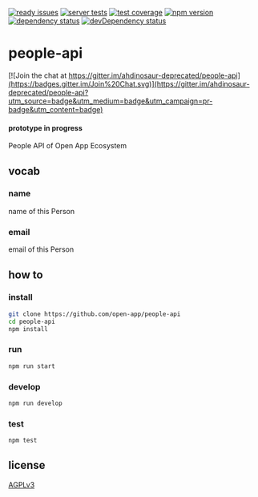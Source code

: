 [![ready issues](https://badge.waffle.io/open-app/people-api.png?label=ready&title=Ready)](https://waffle.io/open-app/people-api)
[![server tests](https://travis-ci.org/open-app/people-api.png)](https://travis-ci.org/open-app/people-api)
[![test coverage](https://img.shields.io/coveralls/open-app/people-api.svg)](https://coveralls.io/r/open-app/people-api)
[![npm version](https://badge.fury.io/js/open-app-people-api.png)](https://npmjs.org/package/open-app-people-api)
[![dependency status](https://david-dm.org/open-app/people-api.png)](https://david-dm.org/open-app/people-api)
[![devDependency status](https://david-dm.org/open-app/people-api/dev-status.png)](https://david-dm.org/open-app/people-api#info=devDependencies)

# people-api

[![Join the chat at https://gitter.im/ahdinosaur-deprecated/people-api](https://badges.gitter.im/Join%20Chat.svg)](https://gitter.im/ahdinosaur-deprecated/people-api?utm_source=badge&utm_medium=badge&utm_campaign=pr-badge&utm_content=badge)

#### prototype in progress

People API of Open App Ecosystem

## vocab

### name

name of this Person

### email

email of this Person

## how to

### install

```bash
git clone https://github.com/open-app/people-api
cd people-api
npm install
```

### run

```bash
npm run start
```

### develop

```bash
npm run develop
```

### test

```bash
npm test
```

## license

[AGPLv3](LICENSE)

